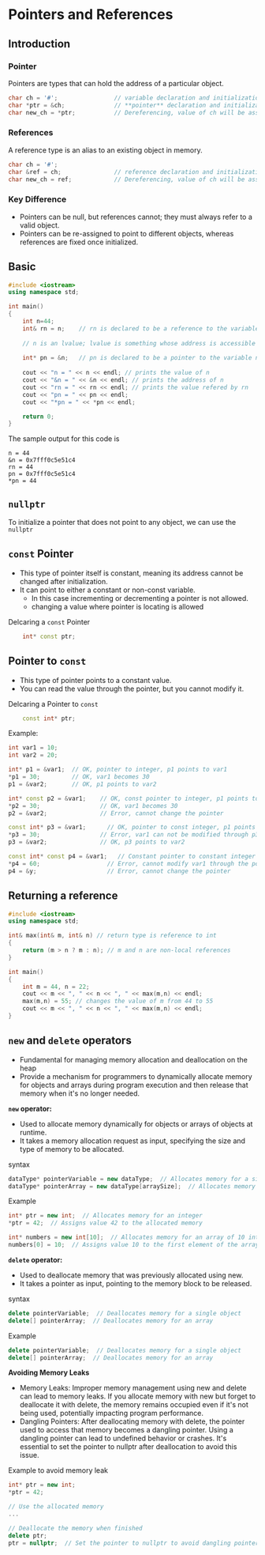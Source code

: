 # Pointers and References

## Introduction

### Pointer
Pointers are types that can hold the address of a particular object.

````c++
char ch = '#';                // variable declaration and initialization
char *ptr = &ch;              // **pointer** declaration and initialization
char new_ch = *ptr;           // Dereferencing, value of ch will be assigned to ch_new
````
### References
A reference type is an alias to an existing object in memory.
````c++
char ch = '#';
char &ref = ch;               // reference declaration and initialization; ref is now alias of ch
char new_ch = ref;            // Dereferencing, value of ch will be assigned to ch_new
````

### Key Difference
* Pointers can be null, but references cannot; they must always refer to a valid object.
* Pointers can be re-assigned to point to different objects, whereas references are fixed once initialized.

## Basic
````c++
#include <iostream>
using namespace std;

int main()
{
    int n=44;
    int& rn = n;	// rn is declared to be a reference to the variable n
    
    // n is an lvalue; lvalue is something whose address is accessible
    
    int* pn = &n;	// pn is declared to be a pointer to the variable n
    
    cout << "n = " << n << endl; // prints the value of n
    cout << "&n = " << &n << endl; // prints the address of n
    cout << "rn = " << rn << endl; // prints the value refered by rn
    cout << "pn = " << pn << endl;
    cout << "*pn = " << *pn << endl; 

    return 0;
}

````
The sample output for this code is

    n = 44
    &n = 0x7fff0c5e51c4
    rn = 44
    pn = 0x7fff0c5e51c4
    *pn = 44

## `nullptr`
To initialize a pointer that does not point to any object, we can use the `nullptr`

## `const` Pointer
* This type of pointer itself is constant, meaning its address cannot be changed after initialization.
* It can point to either a constant or non-const variable.
    * In this case incrementing or decrementing a pointer is not allowed.
    * changing a value where pointer is locating is allowed

Delcaring a `const` Pointer
````c++
    int* const ptr;
````

## Pointer to `const`
* This type of pointer points to a constant value.
* You can read the value through the pointer, but you cannot modify it.

Delcaring a Pointer to `const`
````c++    
    const int* ptr;
````
Example:
````c++
int var1 = 10;
int var2 = 20;

int* p1 = &var1;  // OK, pointer to integer, p1 points to var1
*p1 = 30;         // OK, var1 becomes 30
p1 = &var2;       // OK, p1 points to var2 

int* const p2 = &var1;    // OK, const pointer to integer, p1 points to var1
*p2 = 30;                 // OK, var1 becomes 30
p2 = &var2;               // Error, cannot change the pointer

const int* p3 = &var1;      // OK, pointer to const integer, p1 points to var1
*p3 = 30;                 // Error, var1 can not be modified through p3
p3 = &var2;               // OK, p3 points to var2

const int* const p4 = &var1;   // Constant pointer to constant integer
*p4 = 60;                   // Error, cannot modify var1 through the pointer
p4 = &y;                    // Error, cannot change the pointer
````

## Returning a reference
````c++
#include <iostream>
using namespace std;

int& max(int& m, int& n) // return type is reference to int
{ 
    return (m > n ? m : n); // m and n are non-local references
}

int main()
{ 
    int m = 44, n = 22;
    cout << m << ", " << n << ", " << max(m,n) << endl;
    max(m,n) = 55; // changes the value of m from 44 to 55
    cout << m << ", " << n << ", " << max(m,n) << endl;
}
````
## `new` and `delete` operators

* Fundamental for managing memory allocation and deallocation on the heap
* Provide a mechanism for programmers to dynamically allocate memory for objects and arrays during program execution and then release that memory when it's no longer needed.

**`new` operator:**
* Used to allocate memory dynamically for objects or arrays of objects at runtime.
* It takes a memory allocation request as input, specifying the size and type of memory to be allocated.

syntax
````c++
dataType* pointerVariable = new dataType;  // Allocates memory for a single object
dataType* pointerArray = new dataType[arraySize];  // Allocates memory for an array
````
Example
````c++
int* ptr = new int;  // Allocates memory for an integer
*ptr = 42;  // Assigns value 42 to the allocated memory

int* numbers = new int[10];  // Allocates memory for an array of 10 integers
numbers[0] = 10;  // Assigns value 10 to the first element of the array
````
**`delete` operator:**
* Used to deallocate memory that was previously allocated using new.
* It takes a pointer as input, pointing to the memory block to be released.
  
syntax
````c++
delete pointerVariable;  // Deallocates memory for a single object
delete[] pointerArray;  // Deallocates memory for an array
````
Example
````c++
delete pointerVariable;  // Deallocates memory for a single object
delete[] pointerArray;  // Deallocates memory for an array
````
**Avoiding Memory Leaks**
* Memory Leaks: Improper memory management using new and delete can lead to memory leaks. If you allocate memory with new but forget to deallocate it with delete, the memory remains occupied even if it's not being used, potentially impacting program performance.
* Dangling Pointers: After deallocating memory with delete, the pointer used to access that memory becomes a dangling pointer. Using a dangling pointer can lead to undefined behavior or crashes. It's essential to set the pointer to nullptr after deallocation to avoid this issue.

Example to avoid memory leak
````c++
int* ptr = new int;
*ptr = 42;

// Use the allocated memory
...

// Deallocate the memory when finished
delete ptr;
ptr = nullptr;  // Set the pointer to nullptr to avoid dangling pointer issues
